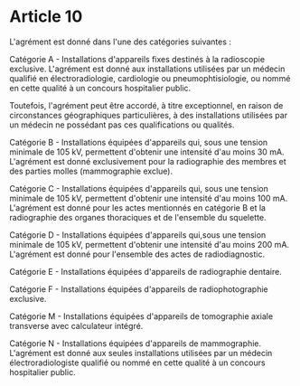 # Article 10

L'agrément est donné dans l'une des catégories suivantes :

Catégorie A - Installations d'appareils fixes destinés à la radioscopie exclusive. L'agrément est donné aux installations utilisées par un médecin qualifié en électroradiologie, cardiologie ou pneumophtisiologie, ou nommé en cette qualité à un concours hospitalier public.

Toutefois, l'agrément peut être accordé, à titre exceptionnel, en raison de circonstances géographiques particulières, à des installations utilisées par un médecin ne possédant pas ces qualifications ou qualités.

Catégorie B - Installations équipées d'appareils qui, sous une tension minimale de 105 kV, permettent d'obtenir une intensité d'au moins 30 mA. L'agrément est donné exclusivement pour la radiographie des membres et des parties molles (mammographie exclue).

Catégorie C - Installations équipées d'appareils qui, sous une tension minimale de 105 kV, permettent d'obtenir une intensité d'au moins 100 mA. L'agrément est donné pour les actes mentionnés en catégorie B et la radiographie des organes thoraciques et de l'ensemble du squelette.

Catégorie D - Installations équipées d'appareils qui,sous une tension minimale de 105 kV, permettent d'obtenir une intensité d'au moins 200 mA. L'agrément est donné pour l'ensemble des actes de radiodiagnostic.

Catégorie E - Installations équipées d'appareils de radiographie dentaire.

Catégorie F - Installations équipées d'appareils de radiophotographie exclusive.

Catégorie M - Installations équipées d'appareils de tomographie axiale transverse avec calculateur intégré.

Catégorie N - Installations équipées d'appareils de mammographie. L'agrément est donné aux seules installations utilisées par un médecin électroradiologiste qualifié ou nommé en cette qualité à un concours hospitalier public.
